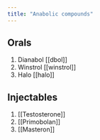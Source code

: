 ```yaml
---
title: "Anabolic compounds"
---
```


## Orals
1. Dianabol [[dbol]]
2. Winstrol [[winstrol]]
3. Halo [[halo]]

## Injectables
1. [[Testosterone]]
2. [[Primobolan]]
3. [[Masteron]]


